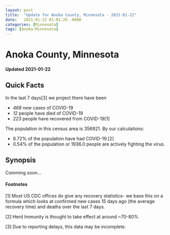 ```yaml
---
layout: post
title:  "Update for Anoka County, Minnesota - 2021-01-22"
date:   2021-01-22 01:01:29 -0600
categories: [Minnesota]
tags: [Anoka-Minnesota]
---
```


# Anoka County, Minnesota
#### Updated 2021-01-22

## Quick Facts

In the last 7 days[3] we project there have been
- *468* new cases of COVID-19
- *12* people have died of COVID-19
- *223* people have recovered from COVID-19[1]

The population in this census area is 356921. By our calculations:
- 8.72% of the population have had COVID-19.[2]
- 0.54% of the population or 1936.0 people are actively fighting the virus.

## Synopsis

Comming soon...


#### Footnotes

[1] Most US CDC offices do give any recovery statistics- we base this on a formula which looks at confirmed new cases
15 days ago (the average recovery time) and deaths over the last 7 days.

[2] Herd Immunity is thought to take effect at around ~70-80%

[3] Due to reporting delays, this data may be incomplete.
 
    